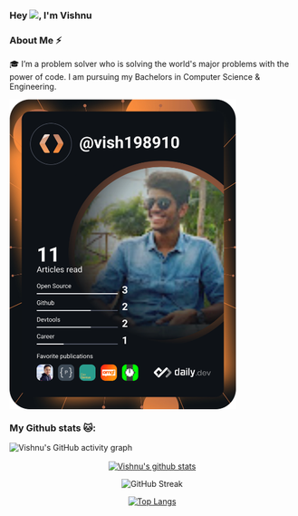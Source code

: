 ### Hey <img src="https://github.com/TheDudeThatCode/TheDudeThatCode/blob/master/Assets/Hi.gif" width="29px">, I'm Vishnu

### About Me ⚡

🎓 I’m a problem solver who is solving the world's major problems with the power of code. I am pursuing my Bachelors in Computer Science & Engineering. </br>

<a href="https://app.daily.dev/DailyDevTips"><img align="center" src="https://github.com/vish198910/vish198910/blob/master/devcard.svg" width="400" alt="Vishnu Sharma's Dev Card"/></a>

### My Github stats 🐱:
![Vishnu's GitHub activity graph](https://activity-graph.herokuapp.com/graph?username=vish198910&theme=react-dark&hide_border=true&area=true&line=39FF14&color=39FF14)

<div align="center">
<a href="https://github.com/vish198910">
 <img align="center" src="https://github-readme-stats.vercel.app/api?username=vish198910&show_icons=true&color=39FF14&theme=chartreuse-dark&line_height=27&title_color=39FF14&bg_color=000000&hide_border=1" alt="Vishnu's github stats"/>
</a>

![GitHub Streak](https://github-readme-streak-stats.herokuapp.com?user=vish198910&theme=great-gatsby&hide_border=true&sideNums=2EDDD5&background=000000&ring=1CC6DD&border=DD2727&currStreakNum=2ACBDD)

[![Top Langs](https://github-readme-stats.vercel.app/api/top-langs/?username=vish198910&layout=compact&text_color=daf7dc&bg_color=000000)](https://github.com/vish198910/github-readme-stats)
 </div>
